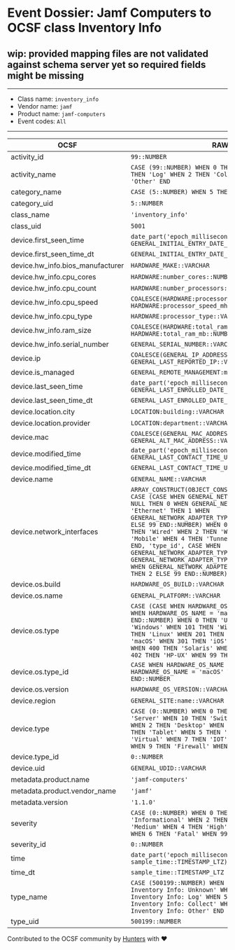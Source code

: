 # Event Dossier: Jamf Computers to OCSF class Inventory Info

## wip: provided mapping files are not validated against schema server yet so required fields might be missing
---
* Class name: `inventory_info`
* Vendor name: `jamf`
* Product name: `jamf-computers`
* Event codes: `All`
---

| OCSF | RAW |
| --- | --- |
| activity_id | ```99::NUMBER``` |
| activity_name | ```CASE (99::NUMBER) WHEN 0 THEN 'Unknown' WHEN 1 THEN 'Log' WHEN 2 THEN 'Collect' WHEN 99 THEN 'Other' END``` |
| category_name | ```CASE (5::NUMBER) WHEN 5 THEN 'Discovery' END``` |
| category_uid | ```5::NUMBER``` |
| class_name | ```'inventory_info'``` |
| class_uid | ```5001``` |
| device.first_seen_time | ```date_part('epoch_milliseconds', GENERAL_INITIAL_ENTRY_DATE_UTC::TIMESTAMP_LTZ)``` |
| device.first_seen_time_dt | ```GENERAL_INITIAL_ENTRY_DATE_UTC::TIMESTAMP_LTZ``` |
| device.hw_info.bios_manufacturer | ```HARDWARE_MAKE::VARCHAR``` |
| device.hw_info.cpu_cores | ```HARDWARE:number_cores::NUMBER``` |
| device.hw_info.cpu_count | ```HARDWARE:number_processors::NUMBER``` |
| device.hw_info.cpu_speed | ```COALESCE(HARDWARE:processor_speed::NUMBER, HARDWARE:processor_speed_mhz::NUMBER)::NUMBER``` |
| device.hw_info.cpu_type | ```HARDWARE:processor_type::VARCHAR``` |
| device.hw_info.ram_size | ```COALESCE(HARDWARE:total_ram::NUMBER, HARDWARE:total_ram_mb::NUMBER)::NUMBER``` |
| device.hw_info.serial_number | ```GENERAL_SERIAL_NUMBER::VARCHAR``` |
| device.ip | ```COALESCE(GENERAL_IP_ADDRESS::VARCHAR, GENERAL_LAST_REPORTED_IP::VARCHAR)::VARCHAR``` |
| device.is_managed | ```GENERAL_REMOTE_MANAGEMENT:manage::BOOLEAN``` |
| device.last_seen_time | ```date_part('epoch_milliseconds', GENERAL_LAST_ENROLLED_DATE_UTC::TIMESTAMP_LTZ)``` |
| device.last_seen_time_dt | ```GENERAL_LAST_ENROLLED_DATE_UTC::TIMESTAMP_LTZ``` |
| device.location.city | ```LOCATION:building::VARCHAR``` |
| device.location.provider | ```LOCATION:department::VARCHAR``` |
| device.mac | ```COALESCE(GENERAL_MAC_ADDRESS::VARCHAR, GENERAL_ALT_MAC_ADDRESS::VARCHAR)::VARCHAR``` |
| device.modified_time | ```date_part('epoch_milliseconds', GENERAL_LAST_CONTACT_TIME_UTC::TIMESTAMP_LTZ)``` |
| device.modified_time_dt | ```GENERAL_LAST_CONTACT_TIME_UTC::TIMESTAMP_LTZ``` |
| device.name | ```GENERAL_NAME::VARCHAR``` |
| device.network_interfaces | ```ARRAY_CONSTRUCT(OBJECT_CONSTRUCT_KEEP_NULL('type', CASE (CASE WHEN GENERAL_NETWORK_ADAPTER_TYPE IS NULL THEN 0 WHEN GENERAL_NETWORK_ADAPTER_TYPE = 'Ethernet' THEN 1 WHEN GENERAL_NETWORK_ADAPTER_TYPE = 'IEEE80211' THEN 2 ELSE 99 END::NUMBER) WHEN 0 THEN 'Unknown' WHEN 1 THEN 'Wired' WHEN 2 THEN 'Wireless' WHEN 3 THEN 'Mobile' WHEN 4 THEN 'Tunnel' WHEN 99 THEN 'Other' END, 'type_id', CASE WHEN GENERAL_NETWORK_ADAPTER_TYPE IS NULL THEN 0 WHEN GENERAL_NETWORK_ADAPTER_TYPE = 'Ethernet' THEN 1 WHEN GENERAL_NETWORK_ADAPTER_TYPE = 'IEEE80211' THEN 2 ELSE 99 END::NUMBER))``` |
| device.os.build | ```HARDWARE_OS_BUILD::VARCHAR``` |
| device.os.name | ```GENERAL_PLATFORM::VARCHAR``` |
| device.os.type | ```CASE (CASE WHEN HARDWARE_OS_NAME IS NULL THEN 0 WHEN HARDWARE_OS_NAME = 'macOS' THEN 300 ELSE 99 END::NUMBER) WHEN 0 THEN 'Unknown' WHEN 100 THEN 'Windows' WHEN 101 THEN 'Windows Mobile' WHEN 200 THEN 'Linux' WHEN 201 THEN 'Android' WHEN 300 THEN 'macOS' WHEN 301 THEN 'iOS' WHEN 302 THEN 'iPadOS' WHEN 400 THEN 'Solaris' WHEN 401 THEN 'AIX' WHEN 402 THEN 'HP-UX' WHEN 99 THEN 'Other' END``` |
| device.os.type_id | ```CASE WHEN HARDWARE_OS_NAME IS NULL THEN 0 WHEN HARDWARE_OS_NAME = 'macOS' THEN 300 ELSE 99 END::NUMBER``` |
| device.os.version | ```HARDWARE_OS_VERSION::VARCHAR``` |
| device.region | ```GENERAL_SITE:name::VARCHAR``` |
| device.type | ```CASE (0::NUMBER) WHEN 0 THEN 'Unknown' WHEN 1 THEN 'Server' WHEN 10 THEN 'Switch' WHEN 11 THEN 'Hub' WHEN 2 THEN 'Desktop' WHEN 3 THEN 'Laptop' WHEN 4 THEN 'Tablet' WHEN 5 THEN 'Mobile' WHEN 6 THEN 'Virtual' WHEN 7 THEN 'IOT' WHEN 8 THEN 'Browser' WHEN 9 THEN 'Firewall' WHEN 99 THEN 'Other' END``` |
| device.type_id | ```0::NUMBER``` |
| device.uid | ```GENERAL_UDID::VARCHAR``` |
| metadata.product.name | ```'jamf-computers'``` |
| metadata.product.vendor_name | ```'jamf'``` |
| metadata.version | ```'1.1.0'``` |
| severity | ```CASE (0::NUMBER) WHEN 0 THEN 'Unknown' WHEN 1 THEN 'Informational' WHEN 2 THEN 'Low' WHEN 3 THEN 'Medium' WHEN 4 THEN 'High' WHEN 5 THEN 'Critical' WHEN 6 THEN 'Fatal' WHEN 99 THEN 'Other' END``` |
| severity_id | ```0::NUMBER``` |
| time | ```date_part('epoch_milliseconds', sample_time::TIMESTAMP_LTZ)``` |
| time_dt | ```sample_time::TIMESTAMP_LTZ``` |
| type_name | ```CASE (500199::NUMBER) WHEN 500100 THEN 'Device Inventory Info: Unknown' WHEN 500101 THEN 'Device Inventory Info: Log' WHEN 500102 THEN 'Device Inventory Info: Collect' WHEN 500199 THEN 'Device Inventory Info: Other' END``` |
| type_uid | ```500199::NUMBER``` |

Contributed to the OCSF community by [Hunters](https://www.hunters.security/) with ❤
